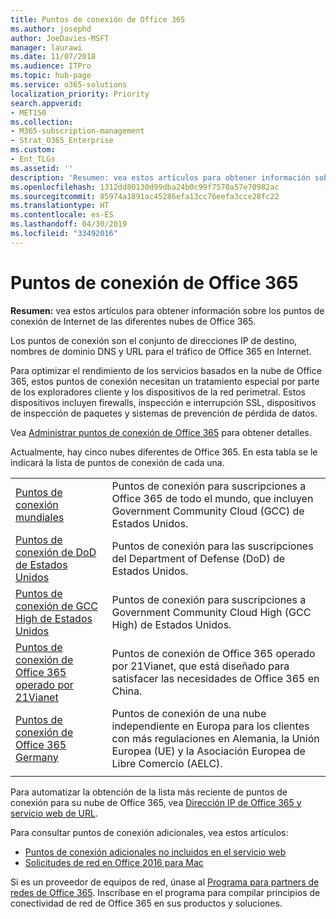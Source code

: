 ```yaml
---
title: Puntos de conexión de Office 365
ms.author: josephd
author: JoeDavies-MSFT
manager: laurawi
ms.date: 11/07/2018
ms.audience: ITPro
ms.topic: hub-page
ms.service: o365-solutions
localization_priority: Priority
search.appverid:
- MET150
ms.collection:
- M365-subscription-management
- Strat_O365_Enterprise
ms.custom:
- Ent_TLGs
ms.assetid: ''
description: 'Resumen: vea estos artículos para obtener información sobre los puntos de conexión de Internet de las diferentes nubes de Office 365.'
ms.openlocfilehash: 1312dd80130d99dba24b0c99f7570a57e70982ac
ms.sourcegitcommit: 85974a1891ac45286efa13cc76eefa3cce28fc22
ms.translationtype: HT
ms.contentlocale: es-ES
ms.lasthandoff: 04/30/2019
ms.locfileid: "33492016"
---
```

# <a name="office-365-endpoints"></a>Puntos de conexión de Office 365

**Resumen:** vea estos artículos para obtener información sobre los puntos de conexión de Internet de las diferentes nubes de Office 365.
  
Los puntos de conexión son el conjunto de direcciones IP de destino, nombres de dominio DNS y URL para el tráfico de Office 365 en Internet. 

Para optimizar el rendimiento de los servicios basados en la nube de Office 365, estos puntos de conexión necesitan un tratamiento especial por parte de los exploradores cliente y los dispositivos de la red perimetral. Estos dispositivos incluyen firewalls, inspección e interrupción SSL, dispositivos de inspección de paquetes y sistemas de prevención de pérdida de datos.

Vea [Administrar puntos de conexión de Office 365](managing-office-365-endpoints.md) para obtener detalles.

Actualmente, hay cinco nubes diferentes de Office 365. En esta tabla se le indicará la lista de puntos de conexión de cada una.

|||
|:-------|:-----|
| [Puntos de conexión mundiales](urls-and-ip-address-ranges.md) | Puntos de conexión para suscripciones a Office 365 de todo el mundo, que incluyen Government Community Cloud (GCC) de Estados Unidos. |
| [Puntos de conexión de DoD de Estados Unidos](office-365-u-s-government-dod-endpoints.md) | Puntos de conexión para las suscripciones del Department of Defense (DoD) de Estados Unidos. |
| [Puntos de conexión de GCC High de Estados Unidos](office-365-u-s-government-gcc-high-endpoints.md) | Puntos de conexión para suscripciones a Government Community Cloud High (GCC High) de Estados Unidos. |
| [Puntos de conexión de Office 365 operado por 21Vianet](urls-and-ip-address-ranges-21vianet.md) | Puntos de conexión de Office 365 operado por 21Vianet, que está diseñado para satisfacer las necesidades de Office 365 en China. |
| [Puntos de conexión de Office 365 Germany](office-365-germany-endpoints.md) | Puntos de conexión de una nube independiente en Europa para los clientes con más regulaciones en Alemania, la Unión Europea (UE) y la Asociación Europea de Libre Comercio (AELC). |
|||

Para automatizar la obtención de la lista más reciente de puntos de conexión para su nube de Office 365, vea [Dirección IP de Office 365 y servicio web de URL](office-365-ip-web-service.md).

Para consultar puntos de conexión adicionales, vea estos artículos:

- [Puntos de conexión adicionales no incluidos en el servicio web](additional-office365-ip-addresses-and-urls.md)
- [Solicitudes de red en Office 2016 para Mac](network-requests-in-office-2016-for-mac.md)

Si es un proveedor de equipos de red, únase al [Programa para partners de redes de Office 365](office-365-networking-partner-program.md). Inscríbase en el programa para compilar principios de conectividad de red de Office 365 en sus productos y soluciones. 
